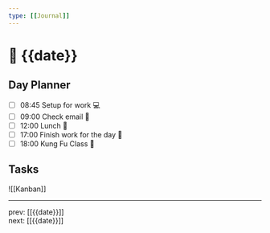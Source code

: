 ```yaml
---
type: [[Journal]]
---
```


# 📆 {{date}}

## Day Planner
- [ ] 08:45 Setup for work 💻
- [ ] 09:00 Check email 📧
- [ ] 12:00 Lunch 🍙
- [ ] 17:00 Finish work for the day 🎉
- [ ] 18:00 Kung Fu Class 🥋

## Tasks

![[Kanban]]

---

prev: [[{{date}}]]  
next: [[{{date}}]]  